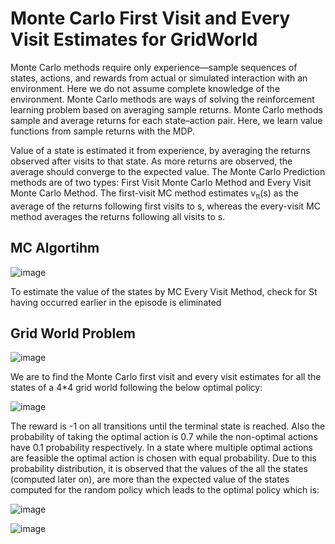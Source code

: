 # Monte Carlo First Visit and Every Visit Estimates for GridWorld

Monte Carlo methods require only experience—sample sequences of states, actions, and rewards from actual or simulated interaction with an environment. Here we do not assume complete knowledge of the environment. Monte Carlo methods are ways of solving the reinforcement learning problem based on averaging sample returns. Monte Carlo methods sample and average returns for each state–action pair. Here, we learn value functions from sample returns with the MDP.

Value of a state is estimated it from experience, by averaging the returns observed after visits to that state. As more returns are observed, the average should converge to the expected value. The Monte Carlo Prediction methods are of two types: First Visit Monte Carlo Method and Every Visit Monte Carlo Method. The first-visit MC method estimates v<sub>π</sub>(s) as the average of the returns following first visits to s, whereas the every-visit MC method averages the returns following all visits to s.

## MC Algortihm

![image](https://user-images.githubusercontent.com/22128902/92507603-db499b00-f224-11ea-8062-9748c0472e3c.png)

To estimate the value of the states by MC Every Visit Method, check for St having occurred earlier in the episode is eliminated

## Grid World Problem

![image](https://user-images.githubusercontent.com/22128902/92507684-f6b4a600-f224-11ea-9af2-df0ac421f97a.png)

We are to find the Monte Carlo first visit and every visit estimates for all the states of a 4*4 grid world following the below optimal policy:

![image](https://user-images.githubusercontent.com/22128902/92507750-12b84780-f225-11ea-92b0-45b1701fd10e.png)

The reward is -1 on all transitions until the terminal state is reached.
Also the probability of taking the optimal action is 0.7 while the non-optimal actions have 0.1 probability respectively. In a state where multiple optimal actions are feasible the optimal action is chosen with equal probability. Due to this probability distribution, it is observed that the values of the all the states (computed later on), are more than the expected value of the states computed for the random policy which leads to the optimal policy which is:

![image](https://user-images.githubusercontent.com/22128902/92507794-295e9e80-f225-11ea-9779-3b2380b67fdb.png)

![image](https://user-images.githubusercontent.com/22128902/92507824-367b8d80-f225-11ea-88fd-84f1880ccbfe.png)


